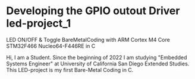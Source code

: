 # Developing the GPIO outout Driver led-project_1
LED ON/OFF &amp; Toggle BareMetalCoding with ARM  Cortex M4 Core STM32F466 Nucleo64-F446RE in C 

Hi, I am a Student. Since the beginning of 2022 I am studying "Embedded Systems Engineer" at University of California San Diego Extended Studies.
This LED-project is my first Bare-Metal Coding in C. 
